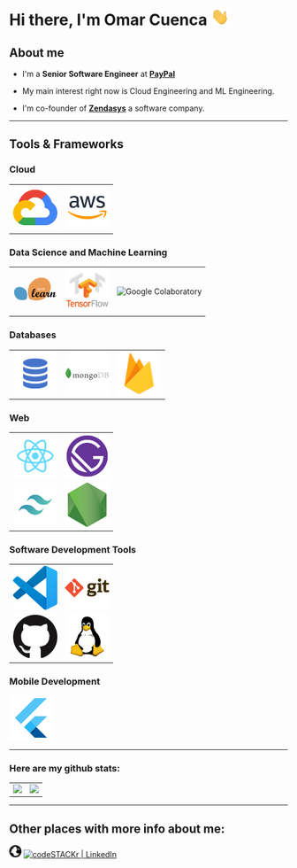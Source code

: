 # Hi there, I'm Omar Cuenca <img src="https://raw.githubusercontent.com/ABSphreak/ABSphreak/master/gifs/Hi.gif" height="32px" />

## About me

- I'm a **Senior Software Engineer** at **[PayPal](https://www.paypal.com)**

- My main interest right now is Cloud Engineering and ML Engineering.
  
- I'm co-founder of [**Zendasys**](https://www.zendasys.com) a software company.

---

## Tools & Frameworks


### Cloud

|   |   |
|:---:|:---:|
|  <img  alt="GCP" width="80px" src="https://raw.githubusercontent.com/github/explore/08e8077e6cd7375c007c6fd6ac8cced5d7738494/topics/google-cloud/google-cloud.png" /> |  <img  alt="aws" width="80px" src="https://raw.githubusercontent.com/github/explore/80688e429a7d4ef2fca1e82350fe8e3517d3494d/topics/aws/aws.png" /> |

### Data Science and Machine Learning

|   |   |   |
|---|---|---|
| <img  alt="Scikit-learn" width="80px" src="https://raw.githubusercontent.com/github/explore/80688e429a7d4ef2fca1e82350fe8e3517d3494d/topics/scikit-learn/scikit-learn.png" />  |  <img  alt="TensorFlow" width="80px" src="https://raw.githubusercontent.com/github/explore/80688e429a7d4ef2fca1e82350fe8e3517d3494d/topics/tensorflow/tensorflow.png" /> |  <img  alt="Google Colaboratory" width="80px" src="https://colab.research.google.com/img/colab_favicon_256px.png" /> |

### Databases

|   |   |   |
|---|---|---|
| <img  alt="SQL" width="80px" src="https://raw.githubusercontent.com/github/explore/80688e429a7d4ef2fca1e82350fe8e3517d3494d/topics/sql/sql.png" />  |  <img  alt="MongoDB" width="80px" src="https://raw.githubusercontent.com/github/explore/80688e429a7d4ef2fca1e82350fe8e3517d3494d/topics/mongodb/mongodb.png" /> |  <img  alt="Firebase" width="80px" src="https://raw.githubusercontent.com/github/explore/80688e429a7d4ef2fca1e82350fe8e3517d3494d/topics/firebase/firebase.png" /> |

### Web

|   |   |
|:---:|:---:|
|  <img alt="React" width="80px" src="https://raw.githubusercontent.com/github/explore/80688e429a7d4ef2fca1e82350fe8e3517d3494d/topics/react/react.png" /> |  <img  alt="Gatsby" width="80px" src="https://raw.githubusercontent.com/github/explore/e94815998e4e0713912fed477a1f346ec04c3da2/topics/gatsby/gatsby.png" /> |
|  <img  alt="Tailwind" width="80px" src="https://raw.githubusercontent.com/github/explore/80688e429a7d4ef2fca1e82350fe8e3517d3494d/topics/tailwind/tailwind.png" /> |  <img  alt="Node.js" width="80px" src="https://raw.githubusercontent.com/github/explore/80688e429a7d4ef2fca1e82350fe8e3517d3494d/topics/nodejs/nodejs.png" /> |




### Software Development Tools

|   |   |
|:---:|:---:|
|  <img  alt="Visual Studio Code" width="80px" src="https://raw.githubusercontent.com/github/explore/80688e429a7d4ef2fca1e82350fe8e3517d3494d/topics/visual-studio-code/visual-studio-code.png" /> |  <img  alt="Git" width="80px" src="https://raw.githubusercontent.com/github/explore/80688e429a7d4ef2fca1e82350fe8e3517d3494d/topics/git/git.png" /> |
|  <img  alt="GitHub" width="80px" src="https://raw.githubusercontent.com/github/explore/78df643247d429f6cc873026c0622819ad797942/topics/github/github.png" /> |  <img  alt="Linux" width="80px" src="https://raw.githubusercontent.com/github/explore/80688e429a7d4ef2fca1e82350fe8e3517d3494d/topics/linux/linux.png" />|

### Mobile Development
<img  alt="Flutter" width="80px" src="https://raw.githubusercontent.com/github/explore/80688e429a7d4ef2fca1e82350fe8e3517d3494d/topics/flutter/flutter.png" />

---

### Here are my github stats:

<table>
  <tr>
    <td valign="top"><img src="https://github-readme-stats-eosin-tau.vercel.app/api/top-langs/?username=JOmarCuenca&layout=compact&hide=jupyter+notebook&text_color=daf7dc&bg_color=151515"/></td>
    <td valign="top"><img src="https://github-readme-stats-eosin-tau.vercel.app/api?username=JOmarCuenca&hide=stars&count_private=true&show_icons=true&&text_color=daf7dc&bg_color=151515"/></td>
  </tr>
</table>

---
## Other places with more info about me:

[<img  alt="codeSTACKr.com" width="22px" src="https://raw.githubusercontent.com/iconic/open-iconic/master/svg/globe.svg" />][website]
[<img  alt="codeSTACKr | LinkedIn" width="22px" src="https://cdn.jsdelivr.net/npm/simple-icons@v3/icons/linkedin.svg" />][linkedin]

[website]: https://omar-cuenca.com
[linkedin]: https://www.linkedin.com/in/jesús-omar-cuenca-espino-8b4283192/
